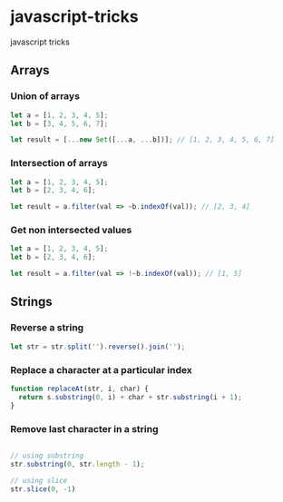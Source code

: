 # javascript-tricks
javascript tricks

## Arrays

### Union of arrays
```javascript
let a = [1, 2, 3, 4, 5];
let b = [3, 4, 5, 6, 7];

let result = [...new Set([...a, ...b])]; // [1, 2, 3, 4, 5, 6, 7]
```

### Intersection of arrays
```javascript
let a = [1, 2, 3, 4, 5];
let b = [2, 3, 4, 6];

let result = a.filter(val => ~b.indexOf(val)); // [2, 3, 4]
 ```

### Get non intersected values
```javascript
let a = [1, 2, 3, 4, 5];
let b = [2, 3, 4, 6];

let result = a.filter(val => !~b.indexOf(val)); // [1, 5]
 ```
 
## Strings

### Reverse a string

```javascript
let str = str.split('').reverse().join('');
```
### Replace a character at a particular index

```javascript
function replaceAt(str, i, char) {
  return s.substring(0, i) + char + str.substring(i + 1);
}
```
### Remove last character in a string
```javascript

// using substring
str.substring(0, str.length - 1);

// using slice
str.slice(0, -1)
